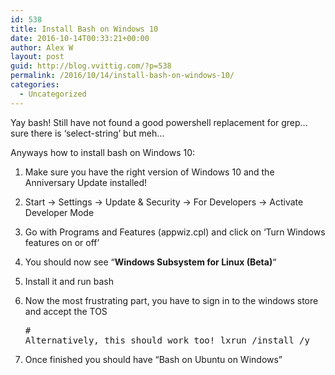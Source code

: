```yaml
---
id: 538
title: Install Bash on Windows 10
date: 2016-10-14T00:33:21+00:00
author: Alex W
layout: post
guid: http://blog.vvittig.com/?p=538
permalink: /2016/10/14/install-bash-on-windows-10/
categories:
  - Uncategorized
---
```

Yay bash! Still have not found a good powershell replacement for grep&#8230; sure there is &#8216;select-string&#8217; but meh&#8230;

Anyways how to install bash on Windows 10:

  1. Make sure you have the right version of Windows 10 and the Anniversary Update installed!
  2. Start -> Settings -> Update & Security -> For Developers -> Activate Developer Mode
  3. Go with Programs and Features (appwiz.cpl) and click on &#8216;Turn Windows features on or off&#8217;
  4. You should now see &#8220;**Windows Subsystem for Linux (Beta)**&#8220;
  5. Install it and run bash
  6. Now the most frustrating part, you have to sign in to the windows store and accept the TOS <pre class="lang:default decode:true"># Alternatively, this should work too!
lxrun /install /y</pre>

  7. Once finished you should have &#8220;Bash on Ubuntu on Windows&#8221;